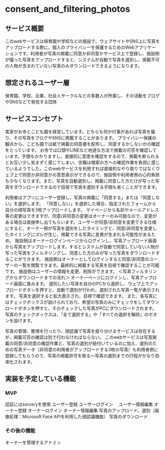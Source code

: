 # consent_and_filtering_photos

## サービス概要
このwebサービスは保育園や学校などの施設で、ウェブサイトやSNS上に写真をアップロードする際に、個人のプライバシーを保護するためのWebアプリケーションです。利用者が写真の掲載に同意か非同意かサービス上で登録し、施設側が撮った写真をアップロードすると、システムが自動で写真を選別し、掲載不可の人物が含まれていない写真のみダウンロードできるようになります。

## 想定されるユーザー層
保育園、学校、企業、社会人サークルなどの多数人が所属し、その活動をブログやSNSなどで発信する団体


## サービスコンセプト
実家がお寺とこども園を経営しています。どちらも何か行事があれば写真を撮り、その写真をブログやSNSに掲載することがあります。
プライバシー保護の観点から、こども園では紙で掲載の同意書を配布し、同意するかしないかの確認をとっています。
お寺では口頭やLINEなど地道な方法で掲載の可否を確認しています。手間もかかりますし、直接的に意思を確認をするので、掲載を断られるとお互い少し気まずく感じてしまい、住職は檀家の方への確認作業を負担に感じているようでした。このwebサービスを利用すれば直接的なやり取りではなくウェブ上で同意か非同意かの意思表示ができるので、施設側や利用者側の心的負担も少なくなります。また、写真を自動選別し、掲載に同意した方だけが写った写真をダウンロードできるので目視で写真を選別する手間も省くことができます。

利用者はアプリにユーザー登録し、写真の掲載に「同意する」または「同意しない」を選択します。
「同意しない」を選択した場合、指定されたフォームから自分の顔写真を3枚アップロードします。
マイページから名前やメールアドレス等の変更はできますが、同意/非同意の変更はオーナーのみ可能なので、変更がある場合は直接申し出てもらいます。ユーザーが同意/非同意を変更できる仕様にすると、オーナー側が写真を選別をしたタイミングと、同意/非同意を変更したタイミングにズレが生じ、掲載できる写真に差異が生まれる可能性があるため。
施設側はオーナーログインページからログインし、写真アップロード画面から写真をアップロードします。するとシステムが自動で同意していない人物が写った写真をフィルタリングし、同意した方のみが写った写真をダウンロードすることができます。
施設側はオーナーとしてログインすると同意/非同意のユーザーの一覧を閲覧できます。最終的に掲載する写真を目視で確認することが可能です。
施設側はユーザーの情報を変更、削除ができます。
＜写真フィルタリングからダウンロードまでの流れ＞
オーナーページにログインし、写真アップロード画面に進みます。
選別したい写真を自分のPCから選択し、ウェブ上でアップロードボタンを押すと、自動で選別が行われ、選別された写真一覧が表示されます。
写真を選択すると拡大表示され、目視で確認できます。
また、各写真にはチェックボックスが設けられており、希望の写真のみにチェックをしてダウンロードボタンを押すと、そのチェックした写真がPCにダウンロードされます。
写真のチェックボックスは、「全て選択する」や「すべての選択を解除」のボタンを設けます。

写真の管理、整理を行ったり、顔認識で写真を振り分けるサービスは存在するが、掲載可否の確認は別で行わなければならない。
このwebサービスは写真掲載の同意/非同意の確認作業と、写真の選別が紐付いているのに加え、選別のための写真データ（非同意の利用者がアップロードする3枚の写真）も利用者側に登録してもらうので、写真の掲載許可を取る〜写真の選別までの行程がかなり効率化されます。


## 実装を予定している機能
### MVP
認証にはsorceryを使用
ユーザー登録
ユーザーログイン　
ユーザー情報編集
オーナー登録
オーナーログイン 
オーナー情報編集
写真のアップロード、選別（画像処理：Microsoft Face APIを利用した顔認識機能）
写真のダウンロード

### その後の機能
オーナーを管理するアドミン